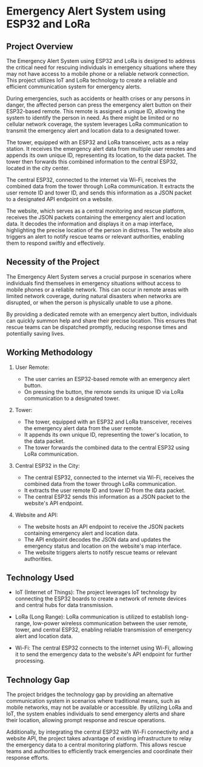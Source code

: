 # Emergency Alert System using ESP32 and LoRa

## Project Overview

The Emergency Alert System using ESP32 and LoRa is designed to address the critical need for rescuing individuals in emergency situations where they may not have access to a mobile phone or a reliable network connection. This project utilizes IoT and LoRa technology to create a reliable and efficient communication system for emergency alerts.

During emergencies, such as accidents or health crises or any persons in danger, the affected person can press the emergency alert button on their ESP32-based remote. This remote is assigned a unique ID, allowing the system to identify the person in need. As there might be limited or no cellular network coverage, the system leverages LoRa communication to transmit the emergency alert and location data to a designated tower.

The tower, equipped with an ESP32 and LoRa transceiver, acts as a relay station. It receives the emergency alert data from multiple user remotes and appends its own unique ID, representing its location, to the data packet. The tower then forwards this combined information to the central ESP32, located in the city center.

The central ESP32, connected to the internet via Wi-Fi, receives the combined data from the tower through LoRa communication. It extracts the user remote ID and tower ID, and sends this information as a JSON packet to a designated API endpoint on a website.

The website, which serves as a central monitoring and rescue platform, receives the JSON packets containing the emergency alert and location data. It decodes the information and displays it on a map interface, highlighting the precise location of the person in distress. The website also triggers an alert to notify rescue teams or relevant authorities, enabling them to respond swiftly and effectively.

## Necessity of the Project

The Emergency Alert System serves a crucial purpose in scenarios where individuals find themselves in emergency situations without access to mobile phones or a reliable network. This can occur in remote areas with limited network coverage, during natural disasters when networks are disrupted, or when the person is physically unable to use a phone.

By providing a dedicated remote with an emergency alert button, individuals can quickly summon help and share their precise location. This ensures that rescue teams can be dispatched promptly, reducing response times and potentially saving lives.

## Working Methodology

1. User Remote:
   - The user carries an ESP32-based remote with an emergency alert button.
   - On pressing the button, the remote sends its unique ID via LoRa communication to a designated tower.

2. Tower:
   - The tower, equipped with an ESP32 and LoRa transceiver, receives the emergency alert data from the user remote.
   - It appends its own unique ID, representing the tower's location, to the data packet.
   - The tower forwards the combined data to the central ESP32 using LoRa communication.

3. Central ESP32 in the City:
   - The central ESP32, connected to the internet via Wi-Fi, receives the combined data from the tower through LoRa communication.
   - It extracts the user remote ID and tower ID from the data packet.
   - The central ESP32 sends this information as a JSON packet to the website's API endpoint.

4. Website and API:
   - The website hosts an API endpoint to receive the JSON packets containing emergency alert and location data.
   - The API endpoint decodes the JSON data and updates the emergency status and location on the website's map interface.
   - The website triggers alerts to notify rescue teams or relevant authorities.

## Technology Used

- IoT (Internet of Things): The project leverages IoT technology by connecting the ESP32 boards to create a network of remote devices and central hubs for data transmission.

- LoRa (Long Range): LoRa communication is utilized to establish long-range, low-power wireless communication between the user remote, tower, and central ESP32, enabling reliable transmission of emergency alert and location data.

- Wi-Fi: The central ESP32 connects to the internet using Wi-Fi, allowing it to send the emergency data to the website's API endpoint for further processing.

## Technology Gap

The project bridges the technology gap by providing an alternative communication system in scenarios where traditional means, such as mobile networks, may not be available or accessible. By utilizing LoRa and IoT, the system enables individuals to send emergency alerts and share their location, allowing prompt response and rescue operations.

Additionally, by integrating the central ESP32 with Wi-Fi connectivity and a website API, the project takes advantage of existing infrastructure to relay the emergency data to a central monitoring platform. This allows rescue teams and authorities to efficiently track emergencies and coordinate their response efforts.

